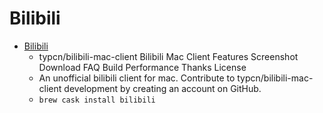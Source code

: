 # Bilibili
- [Bilibili](https://github.com/typcn/bilibili-mac-client/)
  -  typcn/bilibili-mac-client Bilibili Mac Client Features Screenshot Download FAQ Build Performance Thanks License
  - An unofficial bilibili client for mac. Contribute to typcn/bilibili-mac-client development by creating an account on GitHub.
  - `brew cask install bilibili`
